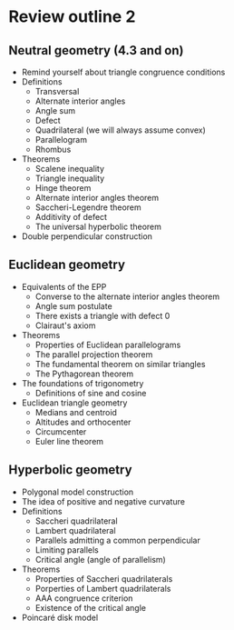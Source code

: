 # Review outline 2

## Neutral geometry (4.3 and on)

* Remind yourself about triangle congruence conditions
* Definitions
  - Transversal
  - Alternate interior angles
  - Angle sum
  - Defect
  - Quadrilateral (we will always assume convex)
  - Parallelogram
  - Rhombus
* Theorems
  - Scalene inequality
  - Triangle inequality
  - Hinge theorem
  - Alternate interior angles theorem
  - Saccheri-Legendre theorem
  - Additivity of defect
  - The universal hyperbolic theorem
* Double perpendicular construction

## Euclidean geometry

* Equivalents of the EPP
  - Converse to the alternate interior angles theorem
  - Angle sum postulate
  - There exists a triangle with defect 0
  - Clairaut's axiom
* Theorems
  - Properties of Euclidean parallelograms
  - The parallel projection theorem
  - The fundamental theorem on similar triangles
  - The Pythagorean theorem
* The foundations of trigonometry
  - Definitions of sine and cosine
* Euclidean triangle geometry
  - Medians and centroid
  - Altitudes and orthocenter
  - Circumcenter
  - Euler line theorem

## Hyperbolic geometry

* Polygonal model construction
* The idea of positive and negative curvature
* Definitions
  - Saccheri quadrilateral
  - Lambert quadrilateral
  - Parallels admitting a common perpendicular
  - Limiting parallels
  - Critical angle (angle of parallelism)
* Theorems
  - Properties of Saccheri quadrilaterals
  - Porperties of Lambert quadrilaterals
  - AAA congruence criterion
  - Existence of the critical angle
* Poincaré disk model


